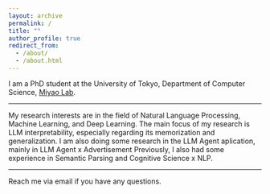 ```yaml
---
layout: archive
permalink: /
title: ""
author_profile: true
redirect_from: 
  - /about/
  - /about.html
---
```




I am a PhD student at the University of Tokyo, Department of Computer Science, [Miyao Lab](https://mynlp.is.s.u-tokyo.ac.jp/ja/index).  

---

My research interests are in the field of Natural Language Processing, Machine Learning, and Deep Learning. 
The main focus of my research is LLM interpretability, especially regarding its memorization and generalization. I am also doing some research in the LLM Agent aplication, mainly in  LLM Agent x Advertisement Previously, I also had some experience in Semantic Parsing and Cognitive Science x NLP.  

---

Reach me via email if you have any questions.





